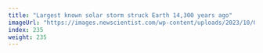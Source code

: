 ```yaml
---
title: "Largest known solar storm struck Earth 14,300 years ago"
imageUrl: "https://images.newscientist.com/wp-content/uploads/2023/10/06162635/SEI_174908249.jpg?width=788"
index: 235
weight: 235
---
```

